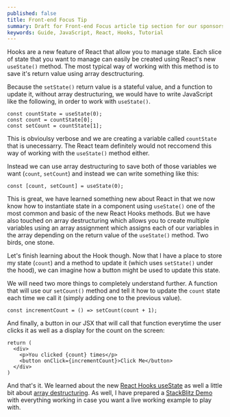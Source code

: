 ```yaml
---
published: false
title: Front-end Focus Tip
summary: Draft for Front-end Focus article tip section for our sponsorship.
keywords: Guide, JavaScript, React, Hooks, Tutorial 
---
```


Hooks are a new feature of React that allow you to manage state.
Each slice of state that you want to manage can easily be created using React's new `useState()` method.
The most typical way of working with this method is to save it's return value using array desctructuring.

Because the `setState()` return value is a stateful value, and a function to update it, without array destructuring, we would have to write JavaScript like the following, in order to work with `useState()`.

```
const countState = useState(0);
const count = countState[0];
const setCount = countState[1];
```

This is obvioulsy verbose and we are creating a variable called `countState` that is unecessarry. The React team definitely would not reccomend this way of working with the `useState()` method either. 

Instead we can use array destructuring to save both of those variables we want (`count`, `setCount`) and instead we can write something like this:

```
const [count, setCount] = useState(0);
```

This is great, we have learned something new about React in that we now know how to instantiate state in a component using `useState()` one of the most common and basic of the new React Hooks methods. But we have also touched on array destructuring which allows you to create multiple variables using an array assignment which assigns each of our variables in the array depending on the return value of the `useState()` method. Two birds, one stone.

Let's finish learning about the Hook though. Now that I have a place to store my state (`count`) and a method to update it (which uses `setState()` under the hood), we can imagine how a button might be used to update this state. 

We will need two more things to completely understand further. A function that will use our `setCount()` method and tell it how to update the `count` state each time we call it (simply adding one to the previous value).

```
const incrementCount = () => setCount(count + 1);
``` 

And finally, a button in our JSX that will call that function everytime the user clicks it as well as a display for the count on the screen:

```
return (
  <div>
    <p>You clicked {count} times</p>
    <button onClick={incrementCount}>Click Me</button>
  </div>
)
```

And that's it. We learned about the new [React Hooks useState](https://reactjs.org/docs/hooks-reference.html#usestate) as well a little bit about [array destructuring](https://kentcdodds.com/blog/react-hooks-array-destructuring-fundamentals). As well, I have prepared a [StackBlitz Demo](https://reactjs.org/docs/hooks-reference.html#usestate) with everything working in case you want a live working example to play with.